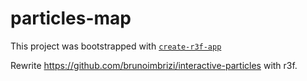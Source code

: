 # particles-map

This project was bootstrapped with [`create-r3f-app`](https://github.com/RenaudROHLINGER/create-r3f-app)

Rewrite https://github.com/brunoimbrizi/interactive-particles with r3f.
